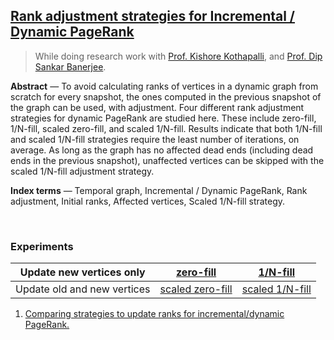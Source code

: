 ## [Rank adjustment strategies for Incremental / Dynamic PageRank][report]

> While doing research work with [Prof. Kishore Kothapalli], and [Prof. Dip Sankar Banerjee].

**Abstract** — To avoid calculating ranks of vertices in a dynamic graph from scratch for every snapshot, the ones computed in the previous snapshot of the graph can be used, with adjustment. Four different rank adjustment strategies for dynamic PageRank are studied here. These include zero-fill, 1/N-fill, scaled zero-fill, and scaled 1/N-fill. Results indicate that both 1/N-fill and scaled 1/N-fill strategies require the least number of iterations, on average. As long as the graph has no affected dead ends (including dead ends in the previous snapshot), unaffected vertices can be skipped with the scaled 1/N-fill adjustment strategy.

**Index terms** — Temporal graph, Incremental / Dynamic PageRank, Rank adjustment, Initial ranks, Affected vertices, Scaled 1/N-fill strategy.

<br>


### Experiments

| Update new vertices only    | [zero-fill][f]        | [1/N-fill][f]        |
| --------------------------- | --------------------- | -------------------- |
| Update old and new vertices | [scaled zero-fill][f] | [scaled 1/N-fill][f] |

1. [Comparing strategies to update ranks for incremental/dynamic PageRank.][f]


[Prof. Kishore Kothapalli]: https://cstar.iiit.ac.in/~kkishore/
[Prof. Dip Sankar Banerjee]: https://sites.google.com/site/dipsankarban/
[report]: https://gist.github.com/wolfram77/eb7a3b2e44e3c2069e046389b45ead03
[f]: https://github.com/puzzlef/pagerank-dynamic-adjust-ranks
